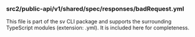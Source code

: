### src2/public-api/v1/shared/spec/responses/badRequest.yml

This file is part of the sv CLI package and supports the surrounding TypeScript modules (extension: .yml). It is included here for completeness.